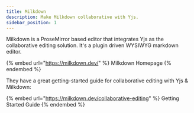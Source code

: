 ```yaml
---
title: Milkdown
description: Make Milkdown collaborative with Yjs.
sidebar_position: 1
---
```


Milkdown is a ProseMirror based editor that integrates Yjs as the collaborative editing solution. It's a plugin driven WYSIWYG markdown editor.

{% embed url="https://milkdown.dev/" %}
Milkdown Homepage
{% endembed %}

They have a great getting-started guide for collaborative editing with Yjs & Milkdown:

{% embed url="https://milkdown.dev/collaborative-editing" %}
Getting Started Guide
{% endembed %}





